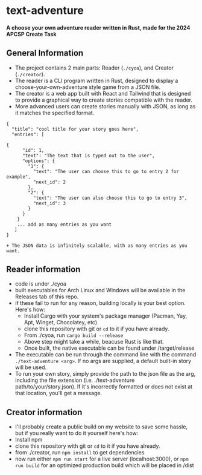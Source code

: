 # text-adventure
#### A choose your own adventure reader written in Rust, made for the 2024 APCSP Create Task

## General Information
- The project contains 2 main parts: Reader (`./cyoa`), and Creator (`./creator`).
- The reader is a CLI program written in Rust, designed to display a choose-your-own-adventure style game from a JSON file.
- The creator is a web app built with React and Tailwind that is designed to provide a graphical way to create stories compatible with the reader.
- More advanced users can create stories manually with JSON, as long as it matches the specified format.

```
{
  "title": "cool title for your story goes here",
  "entries": [

{
      "id": 1,
      "text": "The text that is typed out to the user",
      "options": {
        "1": {
          "text": "The user can choose this to go to entry 2 for example",
          "next_id": 2
        },
        "2": {
          "text": "The user can also choose this to go to entry 3",
          "next_id": 3
        }
      }
    }
    ... add as many entries as you want
   ]
}
```
	+ The JSON data is infinitely scalable, with as many entries as you want.

## Reader information
+ code is under ./cyoa
+ built executables for Arch Linux and Windows will be available in the Releases tab of this repo.
+ if these fail to run for any reason, building locally is your best option. Here's how:
	+ Install Cargo with your system's package manager (Pacman, Yay, Apt, Winget, Chocolatey, etc)
	+ clone this repository with git or `cd` to it if you have already.
	+ From ./cyoa, run `cargo build --release`
	+ Above step might take a while, beacuse Rust is like that.
	+ Once built, the native executable can be found under /target/release
+ The executable can be run through the command line with the command `./text-adventure <arg>`. If no args are supplied, a default built-in story will be used. 
+ To run your own story, simply provide the path to the json file as the arg, including the file extension (i.e. ./text-adventure path/to/your/story.json). If it's incorrectly formatted or does not exist at that location, you'll get a message.

## Creator information 
+ I'll probably create a public build on my website to save some hassle, but if you really want to do it yourself here's how:
+ Install npm
+ clone this repository with git or `cd` to it if you have already.
+ from ./creator, run `npm install` to get dependencies
+ now run either `npm run start` for a live server (localhost:3000), or `npm run build` for an optimized production build which will be placed in /dist
